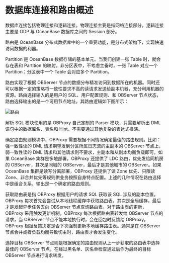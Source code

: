 # 数据库连接和路由概述

数据库连接包括物理连接和逻辑连接。物理连接主要是指网络连接部分，逻辑连接主要是 ODP 与 OceanBase 数据库之间的 Session 部分。

路由是 OceanBase 分布式数据库中的一个重要功能，是分布式架构下，实现快速访问数据的利器。

Partition 是 OceanBase 数据存储的基本单元。当我们创建一张 Table 时，就会存在表和 Partition 的映射。非分区表中，不考虑主备时，一张 Table 对应一个 Partition；分区表中一个 Table 会对应多个 Partition。

路由实现了根据 OBServer 节点的数据分布精准访问到数据所在的机器。同时还可以根据一定的策略将一致性要求不高的读请求发送给副本机器，充分利用机器的资源。路由选择输入的是用户的 SQL、用户配置规则、和 OBServer 节点状态，路由选择输出的是一个可用节点地址。其路由逻辑如下图所示：

![路由](https://help-static-aliyun-doc.aliyuncs.com/assets/img/zh-CN/6972700461/p369025.jpg)

解析 SQL 模块使用的是 OBProxy 自己定制的 Parser 模块，只需要解析出 DML 语句中的数据库名、表名和 Hint，不需要通过其他复杂的表达式推演。

确定路由规则模块中，OBProxy 需要根据不同情况确定最佳的路由规则。比如：强一致性读的 DML 请求期望发到分区所属日志流的主副本的 OBServer 节点上，弱一致性读的 DML 请求和其他请求则不要求，主副本和从副本均衡负载即可。如果 OceanBase 集群是多地部署，OBProxy 还提供了 LDC 路由，优先发给同机房的 OBServer，其次是同城的 OBServer，最后才是其他城市的 OBServer。如果 OceanBase 集群是读写分离部署，OBProxy 还提供了读 Zone 优先、只限读 Zone、非合并优先等规则供业务按照自身特点配置。上述的几种情况在路由选择中是组合关系，输出是一个确定的路由规则。

获取路由表是指 OBProxy 根据用户的请求 SQL 获取该 SQL 涉及的副本位置。OBProxy 每次首先会尝试从本地线程缓存中获取路由表，其次是全局缓存，最后才是发起异步任务去向 OBServer 节点查询路由表。对于路由表的更新，OBProxy 采用触发更新机制。OBProxy 每次根据路由表转发给 OBServer 节点的请求，当 OBServer 节点不能本地执行时，会在回包时反馈给 OBProxy。OBProxy 根据反馈决定是否下次强制更新本地缓存路由表。通常是在 OBServer 节点合并或者负载均衡导致切主时，路由表才会发生变化。

选择目标 OBServer 节点则是根据确定的路由规则从上一步获取的路由表中选择最佳的 OBServer 节点，在经过黑名单、灰名单检查通过后作为最终的目标 OBServer 节点进行请求转发。
